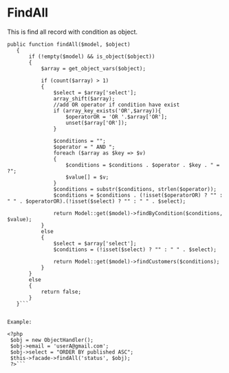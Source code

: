 
# FindAll

This is find all record with condition as object.

 ```
public function findAll($model, $object)
    {
        if (!empty($model) && is_object($object))
        {
            $array = get_object_vars($object);

            if (count($array) > 1)
            {
                $select = $array['select'];
                array_shift($array);
                //add OR operator if condition have exist
                if (array_key_exists('OR',$array)){
                    $operatorOR = 'OR '.$array['OR'];
                    unset($array['OR']);
                }

                $conditions = "";
                $operator = " AND ";
                foreach ($array as $key => $v)
                {
                    $conditions = $conditions . $operator . $key . " = ?";
                    $value[] = $v;
                }
                $conditions = substr($conditions, strlen($operator));
                $conditions = $conditions . (!isset($operatorOR) ? "" : " " . $operatorOR).(!isset($select) ? "" : " " . $select);

                return Model::get($model)->findByCondition($conditions, $value);
            }
            else
            {
                $select = $array['select'];
                $conditions = (!isset($select) ? "" : " " . $select);

                return Model::get($model)->findCustomers($conditions);
            }
        }
        else
        {
            return false;
        }
    }```


Example:

```
    <?php
     $obj = new ObjectHandler();
     $obj->email = 'userA@gmail.com';
     $obj->select = "ORDER BY published ASC";
     $this->facade->findAll('status', $obj);
     ?>```

